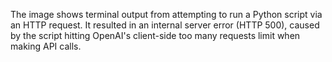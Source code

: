 The image shows terminal output from attempting to run a Python script via an HTTP request. It resulted in an internal server error (HTTP 500), caused by the script hitting OpenAI's client-side too many requests limit when making API calls.